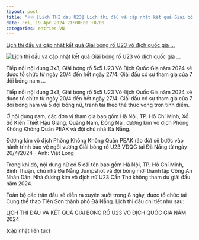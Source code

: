 ```yaml
---
layout: post
title: "🔥🔥 [Lich THI dau U23] Lịch thi đấu và cập nhật kết quả Giải bóng rổ U23 vô địch quốc gia ..."
date: Fri, 19 Apr 2024 21:00:00 +0700
categories: entries VN
---
```

[Lịch thi đấu và cập nhật kết quả Giải bóng rổ U23 vô địch quốc gia ...](https://webthethao.vn/bong-ro-viet-nam/lich-thi-dau-va-cap-nhat-ket-qua-giai-bong-ro-u23-vo-dich-quoc-gia-nam-2024-TvFWKCaSg.htm)

![Lịch thi đấu và cập nhật kết quả Giải bóng rổ U23 vô địch quốc gia ...](https://cdnmedia.webthethao.vn/thumb/720-405/uploads/2024-04-19/lich-thi-dau-ket-qua-giai-bong-ro-u23-vdqg-2024-da-nang.jpg)

Tiếp nối nội dung 3x3, Giải bóng rổ 5x5 U23 Vô Địch Quốc Gia năm 2024 sẽ được tổ chức từ ngày 20/4 đến hết ngày 27/4. Giải đấu có sự tham gia của 7 đội bóng nam ...

Tiếp nối nội dung 3x3, Giải bóng rổ 5x5 U23 Vô Địch Quốc Gia năm 2024 sẽ được tổ chức từ ngày 20/4 đến hết ngày 27/4. Giải đấu có sự tham gia của 7 đội bóng nam và 5 đội bóng nữ, tranh tài theo thể thức vòng tròn tính điểm.

Ở nội dung nam, các đơn vị tham gia bao gồm Hà Nội, TP. Hồ Chí Minh, Xổ Số Kiến Thiết Hậu Giang, Quảng Nam, Đồng Nai, đương kim vô địch Phòng Không Không Quân PEAK và đội chủ nhà Đà Nẵng.

Đương kim vô địch Phòng Không Không Quân PEAK (áo đỏ) sẽ bước vào hành trình bảo vệ ngôi vương Giải bóng rổ U23 VĐQG tại Đà Nẵng từ ngày 20/4/2024 - Ảnh: Việt Long

Trong khi đó, nội dung nữ có 5 cái tên bao gồm Hà Nội, TP. Hồ Chí Minh, Bình Thuận, chủ nhà Đà Nẵng Jumpshot và đội bóng mới thành lập Công An Nhân Dân. Nhà đương kim vô địch nữ U23 Cần Thơ không tham dự giải đấu năm 2024.

Toàn bộ các trận đấu sẽ diễn ra xuyên suốt trong 8 ngày, được tổ chức tại Cung thể thao Tiên Sơn thành phố Đà Nẵng. Lịch thi đấu chi tiết như sau:

LỊCH THI ĐẤU VÀ KẾT QUẢ GIẢI BÓNG RỔ U23 VÔ ĐỊCH QUỐC GIA NĂM 2024

(cập nhật liên tục)


